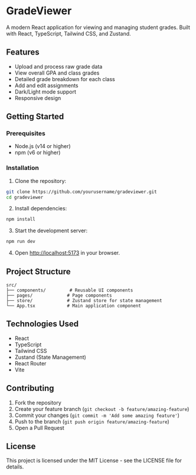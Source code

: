 # GradeViewer

A modern React application for viewing and managing student grades. Built with React, TypeScript, Tailwind CSS, and Zustand.

## Features

- Upload and process raw grade data
- View overall GPA and class grades
- Detailed grade breakdown for each class
- Add and edit assignments
- Dark/Light mode support
- Responsive design

## Getting Started

### Prerequisites

- Node.js (v14 or higher)
- npm (v6 or higher)

### Installation

1. Clone the repository:

```bash
git clone https://github.com/yourusername/gradeviewer.git
cd gradeviewer
```

2. Install dependencies:

```bash
npm install
```

3. Start the development server:

```bash
npm run dev
```

4. Open [http://localhost:5173](http://localhost:5173) in your browser.

## Project Structure

```
src/
├── components/         # Reusable UI components
├── pages/             # Page components
├── store/             # Zustand store for state management
└── App.tsx            # Main application component
```

## Technologies Used

- React
- TypeScript
- Tailwind CSS
- Zustand (State Management)
- React Router
- Vite

## Contributing

1. Fork the repository
2. Create your feature branch (`git checkout -b feature/amazing-feature`)
3. Commit your changes (`git commit -m 'Add some amazing feature'`)
4. Push to the branch (`git push origin feature/amazing-feature`)
5. Open a Pull Request

## License

This project is licensed under the MIT License - see the LICENSE file for details.
